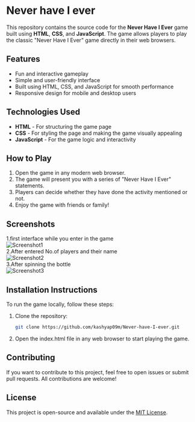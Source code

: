 # Never have I ever

This repository contains the source code for the **Never Have I Ever** game built using **HTML**, **CSS**, and **JavaScript**. The game allows players to play the classic "Never Have I Ever" game directly in their web browsers.

## Features
- Fun and interactive gameplay
- Simple and user-friendly interface
- Built using HTML, CSS, and JavaScript for smooth performance
- Responsive design for mobile and desktop users

## Technologies Used
- **HTML** - For structuring the game page
- **CSS** - For styling the page and making the game visually appealing
- **JavaScript** - For the game logic and interactivity

## How to Play
1. Open the game in any modern web browser.
2. The game will present you with a series of "Never Have I Ever" statements.
3. Players can decide whether they have done the activity mentioned or not.
4. Enjoy the game with friends or family!

## Screenshots
1.first interface while you enter in the game  
![Screenshot1](https://github.com/kashyap09m/Never-have-I-ever.git/raw/main/ss1.png)  
2.After entered No.of players and their name  
![Screenshot2](https://github.com/kashyap09m/Never-have-I-ever.git/raw/main/ss2.png)  
3.After spinning the bottle  
![Screenshot3](https://github.com/kashyap09m/Never-have-I-ever.git/raw/main/ss3.png)  

## Installation Instructions
To run the game locally, follow these steps:
1. Clone the repository:
    ```bash
    git clone https://github.com/kashyap09m/Never-have-I-ever.git
    ```
2. Open the index.html file in any web browser to start playing the game.

## Contributing
If you want to contribute to this project, feel free to open issues or submit pull requests. All contributions are welcome!

## License
This project is open-source and available under the [MIT License](LICENSE).
